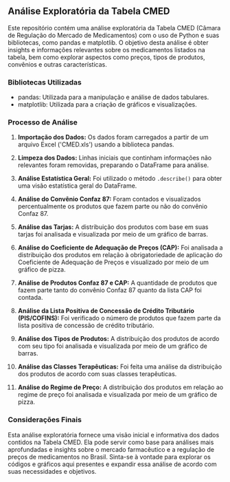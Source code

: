 ## Análise Exploratória da Tabela CMED

Este repositório contém uma análise exploratória da Tabela CMED (Câmara de Regulação do Mercado de Medicamentos) com o uso de Python e suas bibliotecas, como pandas e matplotlib. O objetivo desta análise é obter insights e informações relevantes sobre os medicamentos listados na tabela, bem como explorar aspectos como preços, tipos de produtos, convênios e outras características.

### Bibliotecas Utilizadas

- pandas: Utilizada para a manipulação e análise de dados tabulares.
- matplotlib: Utilizada para a criação de gráficos e visualizações.

### Processo de Análise

1. **Importação dos Dados:** Os dados foram carregados a partir de um arquivo Excel ('CMED.xls') usando a biblioteca pandas.

2. **Limpeza dos Dados:** Linhas iniciais que continham informações não relevantes foram removidas, preparando o DataFrame para análise.

3. **Análise Estatística Geral:** Foi utilizado o método `.describe()` para obter uma visão estatística geral do DataFrame.

4. **Análise do Convênio Confaz 87:** Foram contados e visualizados percentualmente os produtos que fazem parte ou não do convênio Confaz 87.

5. **Análise das Tarjas:** A distribuição dos produtos com base em suas tarjas foi analisada e visualizada por meio de um gráfico de barras.

6. **Análise do Coeficiente de Adequação de Preços (CAP):** Foi analisada a distribuição dos produtos em relação à obrigatoriedade de aplicação do Coeficiente de Adequação de Preços e visualizado por meio de um gráfico de pizza.

7. **Análise de Produtos Confaz 87 e CAP:** A quantidade de produtos que fazem parte tanto do convênio Confaz 87 quanto da lista CAP foi contada.

8. **Análise da Lista Positiva de Concessão de Crédito Tributário (PIS/COFINS):** Foi verificado o número de produtos que fazem parte da lista positiva de concessão de crédito tributário.

9. **Análise dos Tipos de Produtos:** A distribuição dos produtos de acordo com seu tipo foi analisada e visualizada por meio de um gráfico de barras.

10. **Análise das Classes Terapêuticas:** Foi feita uma análise da distribuição dos produtos de acordo com suas classes terapêuticas.

11. **Análise do Regime de Preço:** A distribuição dos produtos em relação ao regime de preço foi analisada e visualizada por meio de um gráfico de pizza.

### Considerações Finais

Esta análise exploratória fornece uma visão inicial e informativa dos dados contidos na Tabela CMED. Ela pode servir como base para análises mais aprofundadas e insights sobre o mercado farmacêutico e a regulação de preços de medicamentos no Brasil. Sinta-se à vontade para explorar os códigos e gráficos aqui presentes e expandir essa análise de acordo com suas necessidades e objetivos.

